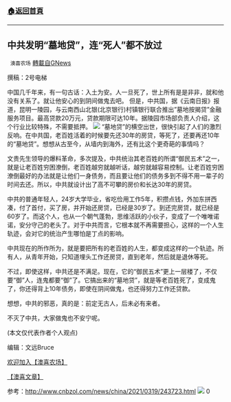 ###  [:house:返回首頁](https://github.com/ourhimalayas/txt)
---

## 中共发明“墓地贷”，连“死人”都不放过
` 澳喜农场` [轉載自GNews](https://gnews.org/zh-hans/991864/)

撰稿：2号电梯

中国几千年来，有一句古话：入土为安。人一旦死了，世上所有是是非非，就和他没有关系了。就让他安心的到阴间做鬼去吧。 但是，中共国，据《云南日报》报道，昆明一陵园，与云南西山北银(北京银行)村镇银行联合推出”墓地按揭贷”金融服务项目。最高贷款20万元，贷款期限可达10年。据陵园市场部负责人介绍，这个行业比较特殊，不需要抵押。
![]()![](https://gnews.org/wp-content/uploads/2021/03/图片-19.png)
“墓地贷”的横空出世，很快引起了人们的激烈反响。在中共国，老百姓活着的时候要先还30年的房贷，等死了，还要再还10年的“墓地贷”。想想从古至今，从墙内到海外，还有比这个更奇葩的事情吗？

文贵先生领导的爆料革命，多次提及，中共统治其老百姓的所谓“御民五术”之一，就是让老百姓穷困潦倒，老百姓越穷就越听话，越穷就越容易控制。让老百姓穷困潦倒最好的办法就是让他们一身债务，而且要让他们的债务多到不得不用一辈子的时间去还。所以，中共就设计出了高不可攀的房价和长达30年的房贷。

中共的普通年轻人，24岁大学毕业，省吃俭用工作5年，积攒点钱，外加东拼西凑，付了首付，买了房，并开始还房贷，已经是30岁了。到还完房贷，就已经是60岁了。而这个人，也从一个朝气蓬勃，思维活跃的小伙子，变成了一个唯唯诺诺，安分守己的老头了。对于中共而言，它根本就不再需要担心，这样的一个人生轨迹，会对它的统治产生哪怕是丁点的影响。

中共现在的所作所为，就是要把所有的老百姓的人生，都变成这样的一个轨迹。所有人，从青年开始，只知道埋头工作还房贷，直到老年，然后就是退休等死。

不过，即使这样，中共还是不满足。现在，它的“御民五术”更上一层楼了，不仅要“御”人，连鬼都要“御”了。它搞出来的“墓地贷”，就是等老百姓死了，变成鬼了，你还得背上10年债务，即使在阴间做鬼，也还得努力工作还贷款。

想想，中共的邪恶，真的是：前定无古人，后未必有来者。

不灭了中共，大家做鬼也不安宁呢。

(本文仅代表作者个人观点)

编辑：文远Bruce

[欢迎加入【澳喜农场】](https://discord.com/channels/712986898376949760/713012519274283078/776438234401996840)

[【澳喜文章】](https://gnews.org/zh-hans/author/aujenny/)

参考：http://www.cnbzol.com/news/china/2021/0319/243723.html
![]()![](https://gnews.org/wp-content/uploads/2021/03/1-澳喜Logo-3.jpeg)
0
